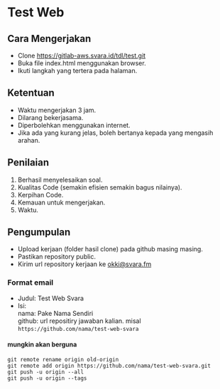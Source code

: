 # Test Web

## Cara Mengerjakan
- Clone https://gitlab-aws.svara.id/tdl/test.git
- Buka file index.html menggunakan browser.
- Ikuti langkah yang tertera pada halaman.

## Ketentuan
- Waktu mengerjakan 3 jam.
- Dilarang bekerjasama.
- Diperbolehkan menggunakan internet.
- Jika ada yang kurang jelas, boleh bertanya kepada yang mengasih arahan.

## Penilaian
1. Berhasil menyelesaikan soal.
2. Kualitas Code (semakin efisien semakin bagus nilainya).
3. Kerpihan Code.
4. Kemauan untuk mengerjakan.
5. Waktu.

## Pengumpulan
- Upload kerjaan (folder hasil clone) pada github masing masing.
- Pastikan repository public.
- Kirim url repository kerjaan ke okki@svara.fm 

### Format email
- Judul: Test Web Svara
- Isi: <br />
  nama: Pake Nama Sendiri <br />
  github: url repositiry jawaban kalian. misal ```https://github.com/nama/test-web-svara```

#### mungkin akan berguna
```
git remote rename origin old-origin
git remote add origin https://github.com/nama/test-web-svara.git
git push -u origin --all
git push -u origin --tags
```

